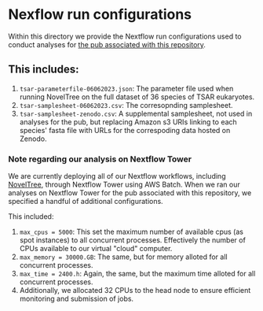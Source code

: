 # Nexflow run configurations
Within this directory we provide the Nextflow run configurations used to conduct analyses for [the pub associated with this repository](https://doi.org/10.57844/arcadia-z08x-v798). 

## This includes:
  1) `tsar-parameterfile-06062023.json`: The parameter file used when running NovelTree on the full dataset of 36 species of TSAR eukaryotes.  
  2) `tsar-samplesheet-06062023.csv`: The corresopnding samplesheet.  
  3) `tsar-samplesheet-zenodo.csv`: A supplemental samplesheet, not used in analyses for the pub, but replacing Amazon s3 URIs linking to each species' fasta file with URLs for the correspoding data hosted on Zenodo.

### Note regarding our analysis on Nextflow Tower  
We are currently deploying all of our Nextflow workflows, including [NovelTree](https://github.com/Arcadia-Science/noveltree), through Nextflow Tower using AWS Batch. When we ran our analyses on Nextflow Tower for the pub associated with this repository, we specified a handful of additional configurations.  

This included:  
  1) `max_cpus = 5000`: This set the maximum number of available cpus (as spot instances) to all concurrent processes. Effectively the number of CPUs available to our virtual "cloud" computer.
  2) `max_memory = 30000.GB`: The same, but for memory alloted for all concurrent processes.  
  3) `max_time = 2400.h`: Again, the same, but the maximum time alloted for all concurrent processes.
  4) Additionally, we allocated 32 CPUs to the head node to ensure efficient monitoring and submission of jobs. 
